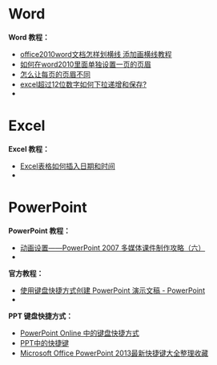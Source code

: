 # Word

**Word 教程：**

- [office2010word文档怎样划横线 添加画横线教程](https://jingyan.baidu.com/article/e4d08ffdb6cb040fd2f60d14.html)
- [如何在word2010里面单独设置一页的页眉](https://zhidao.baidu.com/question/560649539.html)
- [怎么让每页的页眉不同](https://jingyan.baidu.com/article/870c6fc3310685b03fe4be0c.html?qq-pf-to=pcqq.group)
- [excel超过12位数字如何下拉递增和保存?](https://www.kafan.cn/edu/81596841.html)
- 



# Excel

**Excel 教程：**

- [Excel表格如何插入日期和时间](https://jingyan.baidu.com/article/49711c616cd716fa441b7c07.html)
- 





# PowerPoint

**PowerPoint 教程：**


- [动画设置――PowerPoint 2007 多媒体课件制作攻略（六）](http://office.wps.cn/officeppt/33940-2013-04-10-18-41-23-8.html)
- 



**官方教程：**

- [使用键盘快捷方式创建 PowerPoint 演示文稿 - PowerPoint](https://support.office.com/zh-cn/article/%E4%BD%BF%E7%94%A8%E9%94%AE%E7%9B%98%E5%BF%AB%E6%8D%B7%E6%96%B9%E5%BC%8F%E5%88%9B%E5%BB%BA-powerpoint-%E6%BC%94%E7%A4%BA%E6%96%87%E7%A8%BF-ebb3d20e-dcd4-444f-a38e-bb5c5ed180f4)
- 



**PPT 键盘快捷方式：**

- [PowerPoint Online 中的键盘快捷方式](https://support.office.com/zh-cn/article/powerpoint-online-%E4%B8%AD%E7%9A%84%E9%94%AE%E7%9B%98%E5%BF%AB%E6%8D%B7%E6%96%B9%E5%BC%8F-fef9c0ea-51f9-4580-a502-ed2736241a07#bkmk_frequentlyused)
- [PPT中的快捷键](https://jingyan.baidu.com/article/ff42efa9d7a2e2c19e220299.html)
- [Microsoft Office PowerPoint 2013最新快捷键大全整理收藏](http://www.ihref.com/read-16311.html)



